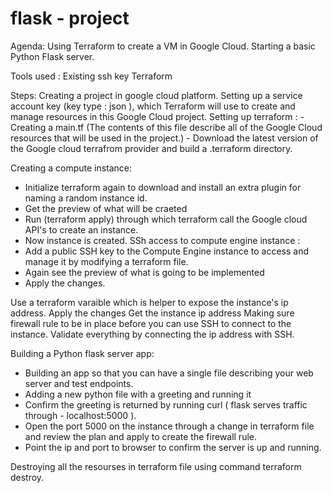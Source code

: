 # flask - project
Agenda:
Using Terraform to create a VM in Google Cloud.
Starting a basic Python Flask server.

Tools used :
Existing ssh key
Terraform

Steps:
Creating a project in google cloud platform.
Setting up a service account key (key type : json ), which Terraform will use to create and manage resources in this Google Cloud project.
  Setting up terraform :
    - Creating a main.tf (The contents of this file describe all of the Google Cloud resources that will be used in the project.)
    - Download the latest version of the Google cloud terrafrom provider and build a .terraform directory.

Creating a compute instance:
  - Initialize terraform again to download and install an extra plugin for naming a random instance id.
  - Get the preview of what will be craeted
  - Run (terraform apply) through which terraform call the Google cloud API's to create an instance.
  - Now instance is created.
SSh access to compute engine instance :
  - Add a public SSH key to the Compute Engine instance to access and manage it by modifying a terraform file.
  - Again see the preview of what is going to be implemented
  - Apply the changes.

Use a terraform varaible which is helper to expose the instance's ip address.
Apply the changes 
Get the instance ip address
Making sure firewall rule to be in place before you can use SSH to connect to the instance.
Validate everything by connecting the ip address with SSH.

Building a Python flask server app:
- Building an app so that you can have a single file describing your web server and test endpoints.
- Adding a new python file with a greeting and running it
- Confirm the greeting is returned by running curl ( flask serves traffic through - localhost:5000 ).
- Open the port 5000 on the instance through a change in terraform file and review the plan and apply to create the firewall rule.
- Point the ip and port to browser to confirm the server is up and running.

Destroying all the resourses in terraform file using command terraform destroy.


    
    
